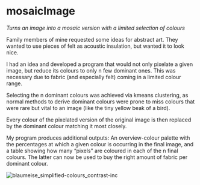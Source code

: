 # mosaicImage
*Turns an image into a mosaic version with a limited selection of colours*

Family members of mine requested some ideas for abstract art. They wanted to use pieces of felt as acoustic insulation, but wanted it to look nice. 

I had an idea and developed a program that would not only pixelate a given image, but reduce its colours to only n few dominant ones. This was necessary due to fabric (and especially felt) coming in a limited colour range. 

Selecting the n dominant colours was achieved via kmeans clustering, as normal methods to derive dominant colours were prone to miss colours that were rare but vital to an image (like the tiny yellow beak of a bird). 

Every colour of the pixelated version of the original image is then replaced by the dominant colour matching it most closely. 

My program produces additional outputs: An overview-colour palette with the percentages at which a given colour is occurring in the final image, and a table showing how many “pixels” are coloured in each of the n final colours. The latter can now be used to buy the right amount of fabric per dominant colour.

![blaumeise_simplified-colours_contrast-inc](https://user-images.githubusercontent.com/53763279/156420599-0961ff14-f67d-43a2-afb5-f628f2d3347b.jpg)
